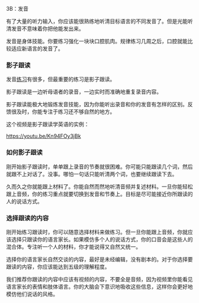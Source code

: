 3B：发音

有了大量的听力输入，你应该能很熟练地听清目标语言的不同发音了。但是光能听清发音不意味着你把他能发出来。

发音是身体技能。你要练习强化一块块口腔肌肉。规律练习几周之后，口腔就能比较适应新语言的发音了。

### 影子跟读

发音[练习](https://refold.la/roadmap/stage-3/b/pronunciation-training)有很多，但最重要的练习是影子跟读。

影子跟读是一边听母语者的录音，一边实时而准确地重复录音内容。

影子跟读能极大地锻炼发音技能，因为你能听出录音和你的发音有怎样的区别。反馈很及时，你能专注于练习还不够自然的地方。

这个视频是影子跟读学英语的实例：

https://youtu.be/Kn94FOy3jBk

### 如何影子跟读

刚开始影子跟读时，单单跟上录音的节奏就很困难。你可能只能跟读几个词，然后就跟不上对话了。没事。哪怕一句话只能听清两个词，也要继续跟读下去。

久而久之你就能跟上材料了。你能自然而然地听清音频并复述材料。一旦你能轻松跟上音频，你的练习重点就要切换到发音和节奏上。目标是尽可能接近你所跟读的人的说话方式。

### 选择跟读的内容

刚开始练习跟读时，你可以随意选择材料来做练习。但一旦你能跟上音频，你就应该选择只跟读你的语言家长。如果模仿多个人的说话方式，你的口音会是这些人的混合体。专注听一个人的材料，你才能说得又自然又统一。

选择你的语言家长自然交谈的内容，最好是未经编辑，没有剧本的。对于你选择要跟读的内容，你应该能达到五级的理解程度。

我们推荐你跟读的内容中应该有视频的内容，不要全是音频，因为视频里你能看见语言家长的表情和肢体语言。你的大脑会下意识地吸收这些信息，这样你会更好地模仿他们说话的风格。